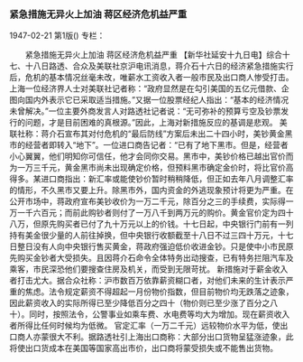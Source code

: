 ### 紧急措施无异火上加油  蒋区经济危机益严重

1947-02-21
第1版()
专栏：

　　紧急措施无异火上加油
    蒋区经济危机益严重
    【新华社延安十九日电】综合十七、十八日路透、合众及美联社京沪电讯消息，蒋介石十六日的经济紧急措施实行后，危机的基本情况丝毫未改，唯薪水工资收入者一般市民及出口商人惨受打击。上海一位经济界人士对美联社记者称：“政府显然是在勾引美国的五亿元借款、企图向国内外表示它已采取适当措施。”又据一位股票经纪人指出：“基本的经济情况未曾解决。”一位主要外商发言人对路透社记者说：“无可弥补的预算亏空及钞票发行的问题，才是目前困难的真根源。”因此，上海对新措施反应的基调是悲观。
    美联社称：蒋介石宣布其对付危机的“最后防线”方案后未出二十四小时，美钞黄金黑市的经营者即转入“地下”。一位进口商告记者：“已有了地下黑市。但是，经营者小心翼翼，他们明知你可信任，他才会同你交易。黑市中，美钞价格已越出官价而为一万三千元，黄金黑市尚未出现确定价格，但预料黑市确定金价时，将比官价高得多。某进口商指出：新汇率或能使钞价暂时稍稍降低，但正如去年八月调整汇率的情形，不久黑市又要上升。除黑市外，国内资金的外逃现象预计将更为严重。在公开市场中，蒋政府宣布美钞收价为一万二千元，除百分之三的手续费，实际得一万一千六百元；而前此购钞者则付了一万八千到两万元的购价。黄金官价定为四十八万，但原先购买者已付了九十万元以上的价钱。十七日起，中央银行门前有一列持有美金很少量的人前往掉换，但中央银行收额截至十八日不过三四十万元，十七日整日没有人向中央银行售买黄金，蒋政府强迫低价收进金钞。只是使中小市民原先购买金钞者大受损失。且因蒋介石命令全体特务出动搜查，已有特务拦阻汽车及乘客，市民深恐他们要搜查住房及机关，而受到无限苛扰。
    新措施对于薪金收入者打击尤大。据合众社称：沪市数百万依靠薪资糊口者，对他们未来的生计表示严重的焦虑。法令规定薪资不得超起一月份物价指数，但目前物价均无跌落之迹象，因此薪资收入的实际所得已至少降低百分之四十（物价则已至少涨了百分之八十）。同时，按照法令，公警事业如乘车费、水电费等均大为增加。现在薪资收入者所得比任何时候均为低微。
    官定汇率（一万二千元）远较物价水平为低，使出口商人亦蒙很大不利。据路透社引上海出口商称：大部分出口货物呈猛涨迹象，此将使出口货成本在美国等国家高出市价，出口商将蒙受损失或不能售出货物。
